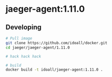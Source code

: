 # jaeger-agent:1.11.0



## Developing

```bash
# Pull image
git clone https://github.com/idoall/docker.git
cd jaeger/jaeger-agent/1.11.0

# hack hack hack

# build
docker build -t idoall/jaeger-agent:1.11.0 .
```
